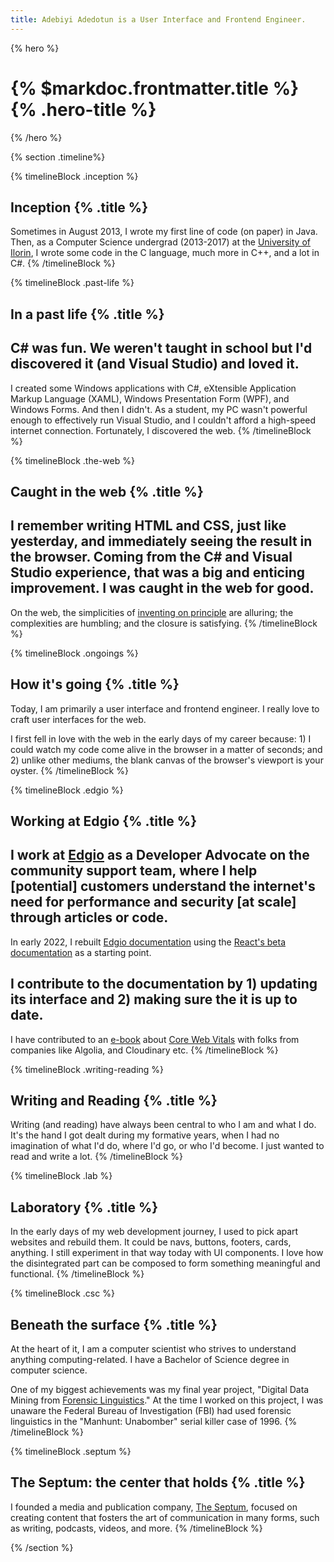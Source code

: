 ```yaml
---
title: Adebiyi Adedotun is a User Interface and Frontend Engineer.
---
```


{% hero %}
# {% $markdoc.frontmatter.title %} {% .hero-title %}
{% /hero %}

{% section .timeline%}

{% timelineBlock .inception %}
## Inception {% .title %}
Sometimes in August 2013, I wrote my first line of code (on paper) in Java. Then, as a Computer Science undergrad (2013-2017) at the [University of Ilorin](https://bit.ly/3ztwU3I), I wrote some code in the C language, much more in C++, and a lot in C#.
{% /timelineBlock %}

{% timelineBlock .past-life %}
## In a past life {% .title %}
C# was fun. We weren't taught in school but I'd discovered it (and Visual Studio) and loved it.
---
I created some Windows applications with C#, eXtensible Application Markup Language (XAML), Windows Presentation Form (WPF), and Windows Forms. And then I didn't. As a student, my PC wasn't powerful enough to effectively run Visual Studio, and I couldn't afford a high-speed internet connection. Fortunately, I discovered the web.
{% /timelineBlock %}

{% timelineBlock .the-web %}
## Caught in the web {% .title %}
I remember writing HTML and CSS, just like yesterday, and immediately seeing the result in the browser. Coming from the C# and Visual Studio experience, that was a big and enticing improvement. I was caught in the web for good.
---
On the web, the simplicities of [inventing on principle](https://bit.ly/3fgkFR4) are alluring; the complexities are humbling; and the closure is satisfying.
{% /timelineBlock %}

{% timelineBlock .ongoings %}
## How it's going {% .title %}
Today, I am primarily a user interface and frontend engineer. I really love to craft user interfaces for the web.

I first fell in love with the web in the early days of my career because: 1) I could watch my code come alive in the browser in a matter of seconds; and 2) unlike other mediums, the blank canvas of the browser's viewport is your oyster.
{% /timelineBlock %}

{% timelineBlock .edgio %}
## Working at Edgio {% .title %}
I work at [Edgio](https://edg.io) as a Developer Advocate on the community support team, where I help [potential] customers understand the internet's need for performance and security [at scale] through articles or code.
---
In early 2022, I rebuilt [Edgio documentation](https://docs.edg.io) using the [React's beta documentation](https://beta.reactjs.org) as a starting point.

I contribute to the documentation by 1) updating its interface and 2) making sure the it is up to date.
---
I have contributed to an [e-book](https://bit.ly/3Nn31Yr) about [Core Web Vitals](https://web.dev/vitals) with folks from companies like Algolia, and Cloudinary etc.
{% /timelineBlock %}

{% timelineBlock .writing-reading %}
## Writing and Reading {% .title %}
Writing (and reading) have always been central to who I am and what I do. It's the hand I got dealt during my formative years, when I had no imagination of what I'd do, where I'd go, or who I'd become. I just wanted to read and write a lot.
{% /timelineBlock %}

{% timelineBlock .lab %}
## Laboratory {% .title %}
In the early days of my web development journey, I used to pick apart websites and rebuild them. It could be navs, buttons, footers, cards, anything. I still experiment in that way today with UI components. I love how the disintegrated part can be composed to form something meaningful and functional.
{% /timelineBlock %}

{% timelineBlock .csc %}
## Beneath the surface {% .title %}
At the heart of it, I am a computer scientist who strives to understand anything computing-related. I have a Bachelor of Science degree in computer science.

One of my biggest achievements was my final year project, "Digital Data Mining from [Forensic Linguistics](https://n.pr/3sELB02)." At the time I worked on this project, I was unaware the Federal Bureau of Investigation (FBI) had used forensic linguistics in the "Manhunt: Unabomber" serial killer case of 1996.
{% /timelineBlock %}

{% timelineBlock .septum %}
## The Septum: the center that holds {% .title %}
I founded a media and publication company, [The Septum](https://theseptum.com), focused on creating content that fosters the art of communication in many forms, such as writing, podcasts, videos, and more.
{% /timelineBlock %}

{% /section %}
